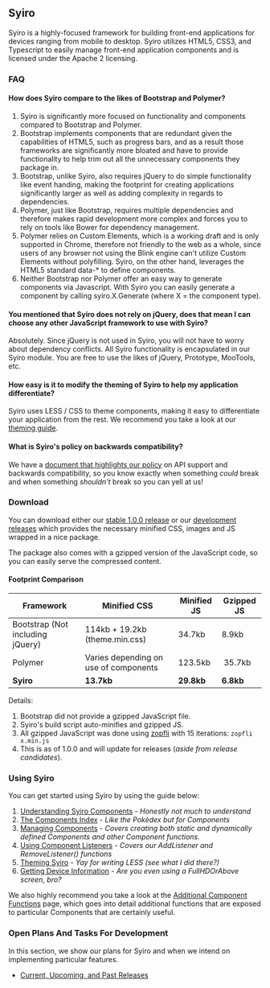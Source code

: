 ## Syiro ##

Syiro is a highly-focused framework for building front-end applications for devices ranging from mobile to desktop. Syiro utilizes HTML5, CSS3, and Typescript to easily manage front-end application components and is licensed under the Apache 2 licensing.

### FAQ ###

#### How does Syiro compare to the likes of Bootstrap and Polymer? ####

1. Syiro is significantly more focused on functionality and components compared to Bootstrap and Polymer.
2. Bootstrap implements components that are redundant given the capabilities of HTML5, such as progress bars, and as a result those frameworks are significantly more bloated and have to provide functionality to help trim out all the unnecessary components they package in.
3. Bootstrap, unlike Syiro, also requires jQuery to do simple functionality like event handing, making the footprint for creating applications significantly larger as well as adding complexity in regards to dependencies.
4. Polymer, just like Bootstrap, requires multiple dependencies and therefore makes rapid development more complex and forces you to rely on tools like Bower for dependency management.
5. Polymer relies on Custom Elements, which is a working draft and is only supported in Chrome, therefore not friendly to the web as a whole, since users of any browser not using the Blink engine can't utilize Custom Elements without polyfilling. Syiro, on the other hand, leverages the HTML5 standard data-* to define components.
6. Neither Bootstrap nor Polymer offer an easy way to generate components via Javascript. With Syiro you can easily generate a component by calling syiro.X.Generate (where X = the component type).

#### You mentioned that Syiro does not rely on jQuery, does that mean I can choose any other JavaScript framework to use with Syiro? ####

Absolutely. Since jQuery is not used in Syiro, you will not have to worry about dependency conflicts. All Syiro functionality is encapsulated in our Syiro module. You are free to use the likes of jQuery, Prototype, MooTools, etc.

#### How easy is it to modify the theming of Syiro to help my application differentiate? ####

Syiro uses LESS / CSS to theme components, making it easy to differentiate your application from the rest. We recommend you take a look at our [theming guide](https://github.com/StroblIndustries/Syiro/wiki/Theming-Syiro).

#### What is Syiro's policy on backwards compatibility? ####

We have a [document that highlights our policy](https://github.com/StroblIndustries/Syiro/wiki/API-Support-Policy) on API support and backwards compatibility, so you know exactly when something *could* break and when something *shouldn't* break so you can yell at us!

### Download ###

You can download either our [stable 1.0.0 release](https://github.com/StroblIndustries/Syiro/blob/master/stable.tar.gz) or our [development releases](https://github.com/StroblIndustries/Syiro/blob/master/devel.tar.gz) which provides the necessary minified CSS, images and JS wrapped in a nice package.

The package also comes with a gzipped version of the JavaScript code, so you can easily serve the compressed content.

#### Footprint Comparison ####

Framework | Minified CSS | Minified JS | Gzipped JS
--------------- | ----------------- | --------------- | --------------
Bootstrap  (Not including jQuery) | 114kb + 19.2kb (theme.min.css)| 34.7kb | 8.9kb
Polymer | Varies depending on use of components | 123.5kb | 35.7kb
**Syiro** | **13.7kb** | **29.8kb** | **6.8kb**

Details:

1. Bootstrap did not provide a gzipped JavaScript file.
2. Syiro's build script auto-minifies and gzipped JS.
3. All gzipped  JavaScript was done using [zopfli](https://code.google.com/p/zopfli/) with 15 iterations: `zopfli x.min.js`
4. This is as of 1.0.0 and will update for releases (*aside from release candidates*).

### Using Syiro ###

You can get started using Syiro by using the guide below:

1. [Understanding Syiro Components](https://github.com/StroblIndustries/Syiro/wiki/Understanding-Syiro-Components) - *Honestly not much to understand*
2. [The Components Index](https://github.com/StroblIndustries/Syiro/wiki/Component-Index) - *Like the Pokèdex but for Components*
3. [Managing Components](https://github.com/StroblIndustries/Syiro/wiki/Managing-Components) - *Covers creating both static and dynamically defined Components and other Component functions.*
4. [Using Component Listeners](https://github.com/StroblIndustries/Syiro/wiki/Using-Component-Listeners) - *Covers our AddListener and RemoveListener() functions*
5. [Theming Syiro](https://github.com/StroblIndustries/Syiro/wiki/Theming-Syiro) - *Yay for writing LESS (see what I did there?)*
6. [Getting Device Information](https://github.com/StroblIndustries/Syiro/wiki/Getting-Device-Information) - *Are you even using a FullHDOrAbove screen, bro?*

We also highly recommend you take a look at the [Additional Component Functions](https://github.com/StroblIndustries/Syiro/wiki/Additional-Component-Functions) page, which goes into detail additional functions that are exposed to particular Components that are certainly useful.

### Open Plans And Tasks For Development ###

In this section, we show our plans for Syiro and when we intend on implementing particular features.

- [Current, Upcoming, and Past Releases](https://github.com/StroblIndustries/Syiro/wiki/Releases)
